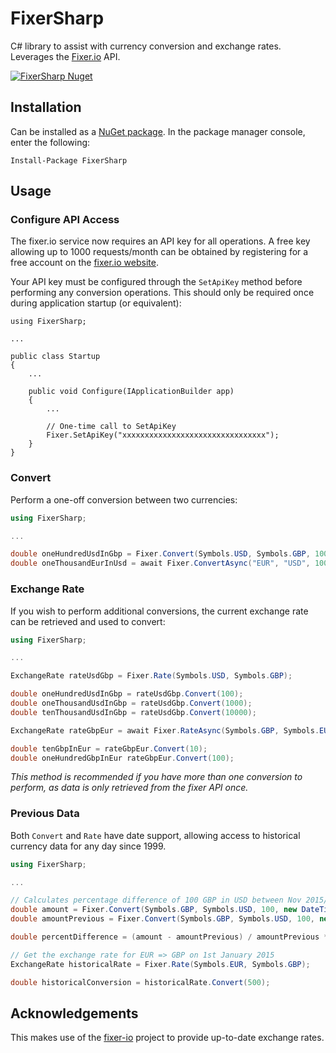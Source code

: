 # FixerSharp

C# library to assist with currency conversion and exchange rates. Leverages the [Fixer.io](http://fixer.io/) API.

[![FixerSharp Nuget](https://img.shields.io/nuget/v/FixerSharp.svg?style=flat)](https://www.nuget.org/packages/FixerSharp)

## Installation

Can be installed as a [NuGet package](https://www.nuget.org/packages/FixerSharp). In the package manager console, enter the following:

```text
Install-Package FixerSharp
```

## Usage

### Configure API Access

The fixer.io service now requires an API key for all operations. A free key allowing up to 1000 requests/month can be obtained by registering for a free account on the [fixer.io website](https://fixer.io/signup/free).

Your API key must be configured through the `SetApiKey` method before performing any conversion operations. This should only be required once during application startup (or equivalent):

```
using FixerSharp;

...

public class Startup
{
    ...

    public void Configure(IApplicationBuilder app)
    {
        ...

        // One-time call to SetApiKey
        Fixer.SetApiKey("xxxxxxxxxxxxxxxxxxxxxxxxxxxxxxxx");
    }
}
```

### Convert

Perform a one-off conversion between two currencies:

```c#
using FixerSharp;

...

double oneHundredUsdInGbp = Fixer.Convert(Symbols.USD, Symbols.GBP, 100);
double oneThousandEurInUsd = await Fixer.ConvertAsync("EUR", "USD", 1000);
```

### Exchange Rate

If you wish to perform additional conversions, the current exchange rate can be retrieved and used to convert:

```c#
using FixerSharp;

...

ExchangeRate rateUsdGbp = Fixer.Rate(Symbols.USD, Symbols.GBP);

double oneHundredUsdInGbp = rateUsdGbp.Convert(100);
double oneThousandUsdInGbp = rateUsdGbp.Convert(1000);
double tenThousandUsdInGbp = rateUsdGbp.Convert(10000);

ExchangeRate rateGbpEur = await Fixer.RateAsync(Symbols.GBP, Symbols.EUR);

double tenGbpInEur = rateGbpEur.Convert(10);
double oneHundredGbpInEur rateGbpEur.Convert(100);
```

*This method is recommended if you have more than one conversion to perform, as data is only retrieved from the fixer API once.*

### Previous Data

Both `Convert` and `Rate` have date support, allowing access to historical currency data for any day since 1999.

```c#
using FixerSharp;

...

// Calculates percentage difference of 100 GBP in USD between Nov 2015/16
double amount = Fixer.Convert(Symbols.GBP, Symbols.USD, 100, new DateTime(2016, 11, 01));
double amountPrevious = Fixer.Convert(Symbols.GBP, Symbols.USD, 100, new DateTime(2015, 11, 01));

double percentDifference = (amount - amountPrevious) / amountPrevious * 100; // -20.2952... :(

// Get the exchange rate for EUR => GBP on 1st January 2015
ExchangeRate historicalRate = Fixer.Rate(Symbols.EUR, Symbols.GBP);

double historicalConversion = historicalRate.Convert(500);
```

## Acknowledgements

This makes use of the [fixer-io](https://github.com/hakanensari/fixer-io) project to provide up-to-date exchange rates.
